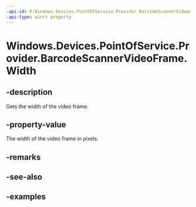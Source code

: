 ```yaml
---
-api-id: P:Windows.Devices.PointOfService.Provider.BarcodeScannerVideoFrame.Width
-api-type: winrt property
---
```


<!-- Property syntax.
public uint Width { get; }
-->

# Windows.Devices.PointOfService.Provider.BarcodeScannerVideoFrame.Width

## -description
Gets the width of the video frame.

## -property-value
The width of the video frame in pixels.

## -remarks

## -see-also

## -examples

